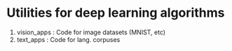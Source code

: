 # Utilities for deep learning algorithms

1. vision_apps : Code for image datasets (MNIST, etc)
2. text_apps : Code for lang. corpuses 



